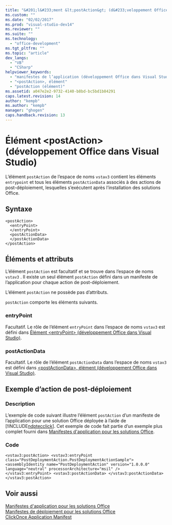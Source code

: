 ```yaml
---
title: "&#201;l&#233;ment &lt;postAction&gt; (d&#233;veloppement Office dans Visual Studio)"
ms.custom: ""
ms.date: "02/02/2017"
ms.prod: "visual-studio-dev14"
ms.reviewer: ""
ms.suite: ""
ms.technology: 
  - "office-development"
ms.tgt_pltfrm: ""
ms.topic: "article"
dev_langs: 
  - "VB"
  - "CSharp"
helpviewer_keywords: 
  - "manifestes de l’application (développement Office dans Visual Studio), <postAction> (élément)"
  - "<postAction>, élément"
  - "postAction (élément)"
ms.assetid: a047e2e2-9732-4140-b8bd-bc5bd1b84291
caps.latest.revision: 14
author: "kempb"
ms.author: "kempb"
manager: "ghogen"
caps.handback.revision: 13
---
```

# &#201;l&#233;ment &lt;postAction&gt; (d&#233;veloppement Office dans Visual Studio)
  L’élément `postAction` de l’espace de noms `vstav3`  contient les éléments `entrypoint` et tous les éléments `postActionData` associés à des actions de post\-déploiement, lesquelles s’exécutent après l’installation des solutions Office.  
  
## Syntaxe  
  
```  
<postAction>  
  <entryPoint>  
  </entryPoint>  
  <postActionData>  
  </postActionData>  
</postAction>  
```  
  
## Éléments et attributs  
 L’élément `postAction` est facultatif et se trouve dans l’espace de noms `vstav3` . Il existe un seul élément `postAction` défini dans un manifeste de l’application pour chaque action de post\-déploiement.  
  
 L’élément `postAction` ne possède pas d’attributs.  
  
 `postAction` comporte les éléments suivants.  
  
### entryPoint  
 Facultatif. Le rôle de l’élément `entryPoint` dans l’espace de noms `vstav3`  est défini dans [Élément &#60;entryPoint&#62; &#40;développement Office dans Visual Studio&#41;](../vsto/entrypoints-element-office-development-in-visual-studio.md).  
  
### postActionData  
 Facultatif. Le rôle de l’élément `postActionData` dans l’espace de noms `vstav3`  est défini dans [&#60;postActionData&#62;, élément &#40;développement Office dans Visual Studio&#41;](../vsto/postactiondata-element-office-development-in-visual-studio.md).  
  
## Exemple d’action de post\-déploiement  
  
### Description  
 L’exemple de code suivant illustre l’élément `postAction` d’un manifeste de l’application pour une solution Office déployée à l’aide de [!INCLUDE[ndptecclick](../vsto/includes/ndptecclick-md.md)]. Cet exemple de code fait partie d’un exemple plus complet fourni dans [Manifestes d'application pour les solutions Office](../vsto/application-manifests-for-office-solutions.md).  
  
### Code  
  
```  
<vstav3:postAction> <vstav3:entryPoint class="PostDeploymentAction.PostDeploymentActionSample"> <assemblyIdentity name="PostDeploymentAction" version="1.0.0.0" language="neutral" processorArchitecture="msil" /> </vstav3:entryPoint> <vstav3:postActionData> </vstav3:postActionData> </vstav3:postAction>  
```  
  
## Voir aussi  
 [Manifestes d'application pour les solutions Office](../vsto/application-manifests-for-office-solutions.md)   
 [Manifestes de déploiement pour les solutions Office](../vsto/deployment-manifests-for-office-solutions.md)   
 [ClickOnce Application Manifest](../deployment/clickonce-application-manifest.md)  
  
  